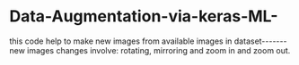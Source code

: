 # Data-Augmentation-via-keras-ML-
this code help to make new images from available images in dataset-------new images changes involve: rotating, mirroring and zoom in and zoom out.
